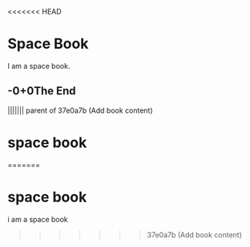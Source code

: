 <<<<<<< HEAD
# Space Book
I am a space book.
## -0+0The End
||||||| parent of 37e0a7b (Add book content)
# space book
=======
# space book
i am a space book
>>>>>>> 37e0a7b (Add book content)
